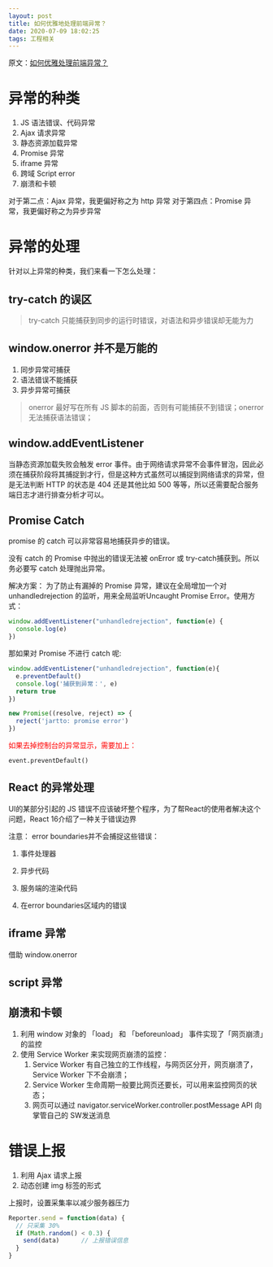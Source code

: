 ```yaml
---
layout: post
title: 如何优雅地处理前端异常？
date: 2020-07-09 18:02:25
tags: 工程相关
---
```


原文：[如何优雅处理前端异常？](https://zhuanlan.zhihu.com/p/51800345)

# 异常的种类
1. JS 语法错误、代码异常
2. Ajax 请求异常
3. 静态资源加载异常
4. Promise 异常
6. iframe 异常
7. 跨域 Script error
8. 崩溃和卡顿

对于第二点：Ajax 异常，我更偏好称之为 http 异常
对于第四点：Promise 异常，我更偏好称之为异步异常

# 异常的处理

针对以上异常的种类，我们来看一下怎么处理：

## try-catch  的误区

> try-catch 只能捕获到同步的运行时错误，对语法和异步错误却无能为力

## window.onerror 并不是万能的

1. 同步异常可捕获
2. 语法错误不能捕获
3. 异步异常可捕获

> onerror 最好写在所有 JS 脚本的前面，否则有可能捕获不到错误；onerror 无法捕获语法错误；

## window.addEventListener

当静态资源加载失败会触发 error 事件。由于网络请求异常不会事件冒泡，因此必须在捕获阶段将其捕捉到才行，但是这种方式虽然可以捕捉到网络请求的异常，但是无法判断 HTTP 的状态是 404 还是其他比如 500 等等，所以还需要配合服务端日志才进行排查分析才可以。

## Promise Catch

promise 的 catch 可以非常容易地捕获异步的错误。

没有 catch 的 Promise 中抛出的错误无法被 onError 或 try-catch捕获到。所以务必要写 catch 处理抛出异常。

解决方案： 为了防止有漏掉的 Promise 异常，建议在全局增加一个对 unhandledrejection 的监听，用来全局监听Uncaught Promise Error。使用方式：

```js
window.addEventListener("unhandledrejection", function(e) {
  console.log(e)
})
```
那如果对 Promise 不进行 catch 呢:

```js
window.addEventListener("unhandledrejection", function(e){
  e.preventDefault()
  console.log('捕获到异常：', e)
  return true
})

new Promise((resolve, reject) => {
  reject('jartto: promise error')
})
```

<font color="red">如果去掉控制台的异常显示，需要加上：</font>

```
event.preventDefault()
```

## React 的异常处理

UI的某部分引起的 JS 错误不应该破坏整个程序，为了帮React的使用者解决这个问题，React 16介绍了一种关于错误边界

注意： error boundaries并不会捕捉这些错误：

1. 事件处理器

2. 异步代码

3. 服务端的渲染代码

4. 在error boundaries区域内的错误


## iframe 异常
借助 window.onerror


## script 异常

## 崩溃和卡顿

1. 利用 window 对象的 「load」 和 「beforeunload」 事件实现了「网页崩溃」的监控
2. 使用 Service Worker 来实现网页崩溃的监控：
	1. Service Worker 有自己独立的工作线程，与网页区分开，网页崩溃了，Service Worker 下不会崩溃；
	2. Service Worker 生命周期一般要比网页还要长，可以用来监控网页的状态；
	3. 网页可以通过 navigator.serviceWorker.controller.postMessage API 向掌管自己的 SW发送消息

# 错误上报

1. 利用 Ajax 请求上报
2. 动态创建 img 标签的形式

上报时，设置采集率以减少服务器压力

```js
Reporter.send = function(data) {
  // 只采集 30%
  if (Math.random() < 0.3) {
    send(data)      // 上报错误信息
  }
}
```
